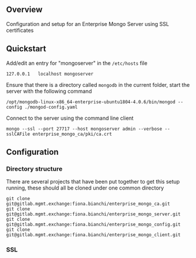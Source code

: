 ## Overview

Configuration and setup for an Enterprise Mongo Server using SSL certificates

## Quickstart

Add/edit an entry for "mongoserver" in the `/etc/hosts` file 

```
127.0.0.1	localhost mongoserver
```

Ensure that there is a directory called `mongodb` in the current folder,
start the server with the following command

```
/opt/mongodb-linux-x86_64-enterprise-ubuntu1804-4.0.6/bin/mongod --config ./mongod-config.yaml
```

Connect to the server using the command line client

```
mongo --ssl --port 27717 --host mongoserver admin --verbose --sslCAFile enterprise_mongo_ca/pki/ca.crt
```


## Configuration

### Directory structure

There are several projects that have been put together to get this setup running, these should all be cloned under one common directory 

```
git clone git@gitlab.mgmt.exchange:fiona.bianchi/enterprise_mongo_ca.git
git clone git@gitlab.mgmt.exchange:fiona.bianchi/enterprise_mongo_server.git
git clone git@gitlab.mgmt.exchange:fiona.bianchi/enterprise_mongo_config.git
git clone git@gitlab.mgmt.exchange:fiona.bianchi/enterprise_mongo_client.git
```

### SSL


